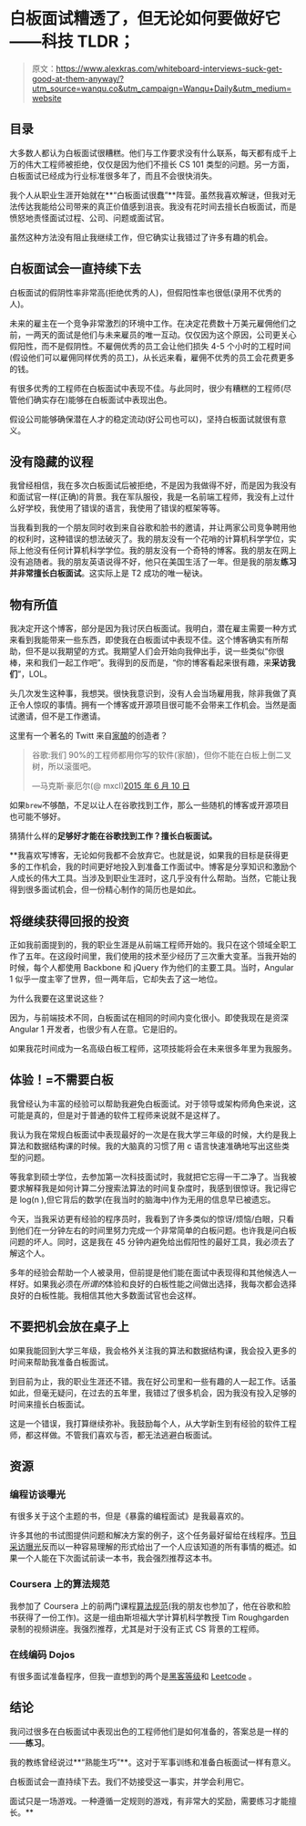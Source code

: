 # 白板面试糟透了，但无论如何要做好它——科技 TLDR；

> 原文：<https://www.alexkras.com/whiteboard-interviews-suck-get-good-at-them-anyway/?utm_source=wanqu.co&utm_campaign=Wanqu+Daily&utm_medium=website>

## 目录

大多数人都认为白板面试很糟糕。他们与工作要求没有什么联系，每天都有成千上万的伟大工程师被拒绝，仅仅是因为他们不擅长 CS 101 类型的问题。另一方面，白板面试已经成为行业标准很多年了，而且不会很快消失。

我个人从职业生涯开始就在**“白板面试很蠢”**阵营。虽然我喜欢解谜，但我对无法传达我能给公司带来的真正价值感到沮丧。我没有花时间去擅长白板面试，而是愤怒地责怪面试过程、公司、问题或面试官。

虽然这种方法没有阻止我继续工作，但它确实让我错过了许多有趣的机会。

## 白板面试会一直持续下去

白板面试的假阴性率非常高(拒绝优秀的人)，但假阳性率也很低(录用不优秀的人)。

未来的雇主在一个竞争非常激烈的环境中工作。在决定花费数十万美元雇佣他们之前，一两天的面试是他们与未来雇员的唯一互动。仅仅因为这个原因，公司更关心假阳性，而不是假阴性。不雇佣优秀的员工会让他们损失 4-5 个小时的工程时间(假设他们可以雇佣同样优秀的员工)，从长远来看，雇佣不优秀的员工会花费更多的钱。

有很多优秀的工程师在白板面试中表现不佳。与此同时，很少有糟糕的工程师(尽管他们确实存在)能够在白板面试中表现出色。

假设公司能够确保潜在人才的稳定流动(好公司也可以)，坚持白板面试就很有意义。

## 没有隐藏的议程

我曾经相信，我在多次白板面试后被拒绝，不是因为我做得不好，而是因为我没有和面试官一样(正确)的背景。我在军队服役，我是一名前端工程师，我没有上过什么好学校，我使用了错误的语言，我使用了错误的框架等等。

当我看到我的一个朋友同时收到来自谷歌和脸书的邀请，并让两家公司竞争聘用他的权利时，这种错误的想法破灭了。我的朋友没有一个花哨的计算机科学学位，实际上他没有任何计算机科学学位。我的朋友没有一个奇特的博客。我的朋友在网上没有追随者。我的朋友英语说得不好，他只在美国生活了一年。但是我的朋友**练习并非常擅长白板面试**。这实际上是 T2 成功的唯一秘诀。

## 物有所值

我决定开这个博客，部分是因为我讨厌白板面试。我明白，潜在雇主需要一种方式来看到我能带来一些东西，即使我在白板面试中表现不佳。这个博客确实有所帮助，但不是以我期望的方式。我期望人们会开始向我伸出手，说一些类似“你很棒，来和我们一起工作吧”。我得到的反而是，“你的博客看起来很有趣，来**采访我们**”，LOL。

头几次发生这种事，我想哭。很快我意识到，没有人会当场雇用我，除非我做了真正令人惊叹的事情。拥有一个博客或开源项目很可能不会带来工作机会。当然是面试邀请，但不是工作邀请。

这里有一个著名的 Twitt 来自[家酿](https://brew.sh)的创造者？

> 谷歌:我们 90%的工程师都用你写的软件(家酿)，但你不能在白板上倒二叉树，所以滚蛋吧。
> 
> —马克斯·豪厄尔(@ mxcl)[2015 年 6 月 10 日](https://twitter.com/mxcl/status/608682016205344768)

如果`brew`不够酷，不足以让人在谷歌找到工作，那么一些随机的博客或开源项目也可能不够好。

猜猜什么样的**足够好才能在谷歌找到工作？擅长白板面试。**

 **我喜欢写博客，无论如何我都不会放弃它。也就是说，如果我的目标是获得更多的工作机会，我的时间更好地投入到准备工作面试中。博客是分享知识和激励个人成长的伟大工具。当涉及到职业生涯时，这几乎没有什么帮助。当然，它能让我得到很多面试机会，但一份精心制作的简历也是如此。

## 将继续获得回报的投资

正如我前面提到的，我的职业生涯是从前端工程师开始的。我只在这个领域全职工作了五年。在这段时间里，我们使用的技术至少经历了三次重大变革。当我开始的时候，每个人都使用 Backbone 和 jQuery 作为他们的主要工具。当时，Angular 1 似乎一度主宰了世界，但一两年后，它却失去了这一地位。

为什么我要在这里说这些？

因为，与前端技术不同，白板面试在相同的时间内变化很小。即使我现在是资深 Angular 1 开发者，也很少有人在意。它是旧的。

如果我花时间成为一名高级白板工程师，这项技能将会在未来很多年里为我服务。

## 体验！=不需要白板

我曾经认为丰富的经验可以帮助我避免白板面试。对于领导或架构师角色来说，这可能是真的，但是对于普通的软件工程师来说就不是这样了。

我认为我在常规白板面试中表现最好的一次是在我大学三年级的时候，大约是我上算法和数据结构课的时候。我的大脑真的习惯了用 c 语言快速准确地写出这些类型的问题。

等我拿到硕士学位，去参加第一次科技面试时，我就把它忘得一干二净了。当我被要求解释我是如何计算二分搜索法算法的时间复杂度时，我感到很惊讶。我记得它是 log(n ),但它背后的数学(在我当时的脑海中)作为无用的信息早已被遗忘。

今天，当我采访更有经验的程序员时，我看到了许多类似的惊讶/烦恼/白眼，只看到他们在一分钟左右的时间里努力完成一个非常简单的白板问题。也许我是问白板问题的坏人。同时，这是我在 45 分钟内避免给出假阳性的最好工具，我必须去了解这个人。

多年的经验会帮助一个人被录用，但前提是他们能在面试中表现得和其他候选人一样好。如果我必须在*所谓的*体验和良好的白板性能之间做出选择，我每次都会选择良好的白板性能。我相信其他大多数面试官也会这样。

## 不要把机会放在桌子上

如果我能回到大学三年级，我会格外关注我的算法和数据结构课，我会投入更多的时间来帮助我准备白板面试。

到目前为止，我的职业生涯还不错。我在好公司里和一些有趣的人一起工作。话虽如此，但毫无疑问，在过去的五年里，我错过了很多机会，因为我没有投入足够的时间来擅长白板面试。

这是一个错误，我打算继续弥补。我鼓励每个人，从大学新生到有经验的软件工程师，都这样做。不管我们喜欢与否，都无法逃避白板面试。

## 资源

### 编程访谈曝光

有很多关于这个主题的书，但是《暴露的编程面试》是我最喜欢的。

许多其他的书试图提供问题和解决方案的例子，这个任务最好留给在线程序。[节目采访曝光](http://amzn.to/2sP89Kn)反而以一种容易理解的形式给出了一个人应该知道的所有事情的概述。如果一个人能在下次面试前读一本书，我会强烈推荐这本书。

### Coursera 上的算法规范

我参加了 Coursera 上的前两门课程[算法规范](https://www.coursera.org/specializations/algorithms)(我的朋友也参加了，他在谷歌和脸书获得了一份工作)。这是一组由斯坦福大学计算机科学教授 Tim Roughgarden 录制的视频讲座。我强烈推荐，尤其是对于没有正式 CS 背景的工程师。

### 在线编码 Dojos

有很多面试准备程序，但我一直想到的两个是[黑客等级](https://www.hackerrank.com)和 [Leetcode](https://leetcode.com) 。

## 结论

我问过很多在白板面试中表现出色的工程师他们是如何准备的，答案总是一样的——**练习**。

我的教练曾经说过**“熟能生巧”**。这对于军事训练和准备白板面试一样有意义。

白板面试会一直持续下去。我们不妨接受这一事实，并学会利用它。

面试只是一场游戏。一种遵循一定规则的游戏，有非常大的奖励，需要练习才能擅长。**